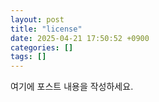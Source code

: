 ```yaml
---
layout: post
title: "license"
date: 2025-04-21 17:50:52 +0900
categories: []
tags: []
---
```


여기에 포스트 내용을 작성하세요.

